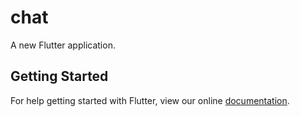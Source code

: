 # chat

A new Flutter application.

## Getting Started

For help getting started with Flutter, view our online
[documentation](https://flutter.io/).
